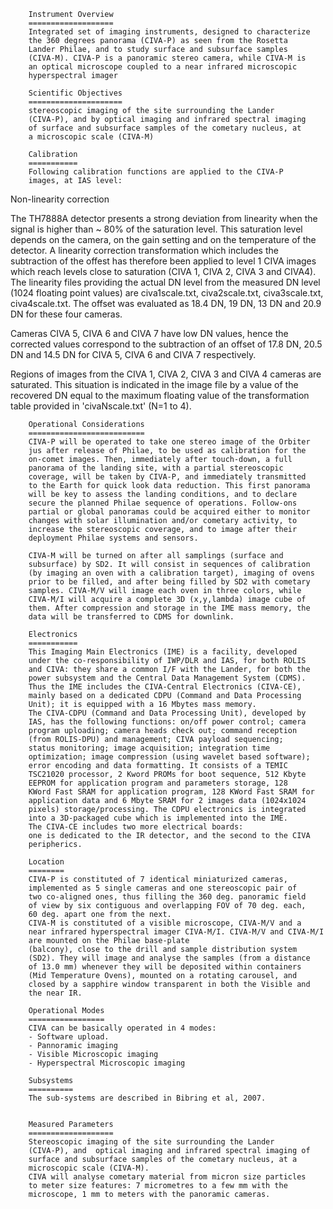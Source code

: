                                               
                                                                     
        Instrument Overview                                            
        ===================                                            
        Integrated set of imaging instruments, designed to characterize
        the 360 degrees panorama (CIVA-P) as seen from the Rosetta
        Lander Philae, and to study surface and subsurface samples
        (CIVA-M). CIVA-P is a panoramic stereo camera, while CIVA-M is
        an optical microscope coupled to a near infrared microscopic
        hyperspectral imager                                            
  
        Scientific Objectives                                   
        =====================                                           
        stereoscopic imaging of the site surrounding the Lander
        (CIVA-P), and by optical imaging and infrared spectral imaging
        of surface and subsurface samples of the cometary nucleus, at
        a microscopic scale (CIVA-M)                                  
                                                                       
        Calibration                                                    
        ===========                                                    
        Following calibration functions are applied to the CIVA-P
        images, at IAS level:
  
  Non-linearity correction
             
  The TH7888A detector presents a strong deviation
  from linearity when the signal is higher than ~ 80%
  of the saturation level. This saturation level depends
  on the camera, on the gain setting and on the
  temperature of the detector. A linearity correction
  transformation which includes the subtraction of the offest
  has therefore been applied to level 1 CIVA images which
  reach levels close to saturation (CIVA 1, CIVA 2, CIVA 3
  and CIVA4). The linearity files providing the actual DN level
  from the measured DN level (1024 floating point values)
  are civa1scale.txt, civa2scale.txt, civa3scale.txt,
  civa4scale.txt. The offset was evaluated as 18.4 DN, 19 DN,
  13 DN and 20.9 DN for these four cameras.
  
  Cameras CIVA 5, CIVA 6 and CIVA 7 have low DN values,
  hence the corrected values correspond to the subtraction
  of an offset of 17.8 DN, 20.5 DN and 14.5 DN for CIVA 5,
  CIVA 6 and CIVA 7 respectively.
  
  Regions of images from the CIVA 1, CIVA 2, CIVA 3 and CIVA 4
  cameras are saturated. This situation is indicated in
  the image file by a value of the recovered DN equal to
  the maximum floating value of the transformation table
  provided in 'civaNscale.txt' (N=1 to 4).                   
                                                                       
        Operational Considerations                                     
        ==========================                                     
        CIVA-P will be operated to take one stereo image of the Orbiter
        jus after release of Philae, to be used as calibration for the
        on-comet images. Then, immediately after touch-down, a full
        panorama of the landing site, with a partial stereoscopic
        coverage, will be taken by CIVA-P, and immediately transmitted
        to the Earth for quick look data reduction. This first panorama
        will be key to assess the landing conditions, and to declare
        secure the planned Philae sequence of operations. Follow-ons
        partial or global panoramas could be acquired either to monitor
        changes with solar illumination and/or cometary activity, to
        increase the stereoscopic coverage, and to image after their
        deployment Philae systems and sensors.
   
        CIVA-M will be turned on after all samplings (surface and
        subsurface) by SD2. It will consist in sequences of calibration
        (by imaging an oven with a calibration target), imaging of ovens
        prior to be filled, and after being filled by SD2 with cometary
        samples. CIVA-M/V will image each oven in three colors, while
        CIVA-M/I will acquire a complete 3D (x,y,lambda) image cube of
        them. After compression and storage in the IME mass memory, the
        data will be transferred to CDMS for downlink. 
                                                                       
        Electronics                                                    
        ===========                                                    
        This Imaging Main Electronics (IME) is a facility, developed 
        under the co-responsibility of IWP/DLR and IAS, for both ROLIS
        and CIVA: they share a common I/F with the Lander, for both the
        power subsystem and the Central Data Management System (CDMS).
        Thus the IME includes the CIVA-Central Electronics (CIVA-CE),
        mainly based on a dedicated CDPU (Command and Data Processing
        Unit); it is equipped with a 16 Mbytes mass memory.
        The CIVA-CDPU (Command and Data Processing Unit), developed by
        IAS, has the following functions: on/off power control; camera
        program uploading; camera heads check out; command reception 
        (from ROLIS-DPU) and management; CIVA payload sequencing; 
        status monitoring; image acquisition; integration time
        optimization; image compression (using wavelet based software);
        error encoding and data formatting. It consists of a TEMIC
        TSC21020 processor, 2 Kword PROMs for boot sequence, 512 Kbyte
        EEPROM for application program and parameters storage, 128
        KWord Fast SRAM for application program, 128 KWord Fast SRAM for
        application data and 6 Mbyte SRAM for 2 images data (1024x1024
        pixels) storage/processing. The CDPU electronics is integrated
        into a 3D-packaged cube which is implemented into the IME.
        The CIVA-CE includes two more electrical boards:
        one is dedicated to the IR detector, and the second to the CIVA
        peripherics.
  
        Location                                                       
        ========                                                       
        CIVA-P is constituted of 7 identical miniaturized cameras, 
        implemented as 5 single cameras and one stereoscopic pair of
        two co-aligned ones, thus filling the 360 deg. panoramic field
        of view by six contiguous and overlapping FOV of 70 deg. each,
        60 deg. apart one from the next.
        CIVA-M is constituted of a visible microscope, CIVA-M/V and a
        near infrared hyperspectral imager CIVA-M/I. CIVA-M/V and CIVA-M/I
        are mounted on the Philae base-plate
        (balcony), close to the drill and sample distribution system
        (SD2). They will image and analyse the samples (from a distance
        of 13.0 mm) whenever they will be deposited within containers
        (Mid Temperature Ovens), mounted on a rotating carousel, and
        closed by a sapphire window transparent in both the Visible and
        the near IR.                            
                                                                       
        Operational Modes                                              
        =================                                              
        CIVA can be basically operated in 4 modes:
        - Software upload.
        - Pannoramic imaging
        - Visible Microscopic imaging    
        - Hyperspectral Microscopic imaging                            
                                                                       
        Subsystems                                                     
        ==========                                                     
        The sub-systems are described in Bibring et al, 2007.          
                                                                       
                                                                       
        Measured Parameters                                            
        ===================                                            
        Stereoscopic imaging of the site surrounding the Lander
        (CIVA-P), and  optical imaging and infrared spectral imaging of
        surface and subsurface samples of the cometary nucleus, at a
        microscopic scale (CIVA-M).
        CIVA will analyse cometary material from micron size particles
        to meter size features: 7 micrometres to a few mm with the
        microscope, 1 mm to meters with the panoramic cameras.  
      